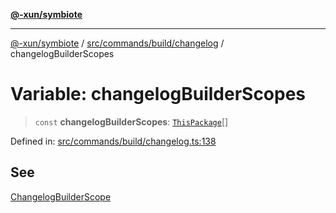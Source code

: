 [**@-xun/symbiote**](../../../../../README.md)

***

[@-xun/symbiote](../../../../../README.md) / [src/commands/build/changelog](../README.md) / changelogBuilderScopes

# Variable: changelogBuilderScopes

> `const` **changelogBuilderScopes**: [`ThisPackage`](../../../../configure/enumerations/ThisPackageGlobalScope.md#thispackage)[]

Defined in: [src/commands/build/changelog.ts:138](https://github.com/Xunnamius/symbiote/blob/5ab38d0bb0a593488721fdd41b6c1fcc4618d081/src/commands/build/changelog.ts#L138)

## See

[ChangelogBuilderScope](../../../../configure/enumerations/ThisPackageGlobalScope.md)
